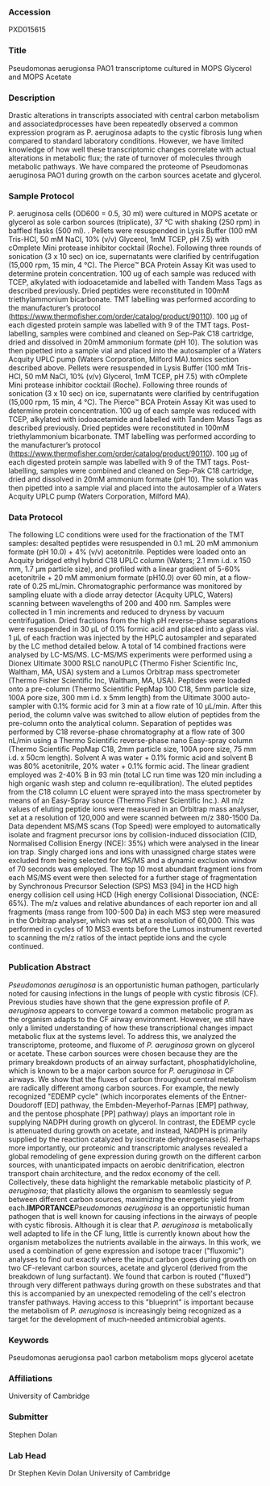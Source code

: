 ### Accession
PXD015615

### Title
Pseudomonas aerugionsa PAO1 transcriptome cultured in MOPS Glycerol and MOPS Acetate

### Description
Drastic alterations in transcripts associated with central carbon metabolism and associatedprocesses have been repeatedly observed a common expression program as P. aeruginosa adapts to the cystic fibrosis lung when compared to standard laboratory conditions. However, we have limited knowledge of how well these transcriptomic changes correlate with actual alterations in metabolic flux; the rate of turnover of molecules through metabolic pathways. We have compared the proteome of Pseudomonas aeruginosa PAO1 during growth on the carbon sources acetate and glycerol.

### Sample Protocol
P. aeruginosa cells (OD600 = 0.5, 30 ml) were cultured in MOPS acetate or glycerol as sole carbon sources (triplicate), 37 °C with shaking (250 rpm) in baffled flasks (500 ml). . Pellets were resuspended in Lysis Buffer (100 mM Tris-HCl, 50 mM NaCl, 10% (v/v) Glycerol, 1mM TCEP, pH 7.5) with cOmplete Mini protease inhibitor cocktail (Roche). Following three rounds of sonication (3 x 10 sec) on ice, supernatants were clarified by centrifugation (15,000 rpm, 15 min, 4 °C). The Pierce™ BCA Protein Assay Kit was used to determine protein concentration. 100 ug of each sample was reduced with TCEP, alkylated with iodoacetamide and labelled with Tandem Mass Tags as described previously. Dried peptides were reconstituted in 100mM triethylammonium bicarbonate. TMT labelling was performed according to the manufacturer’s protocol (https://www.thermofisher.com/order/catalog/product/90110). 100 µg of each digested protein sample was labelled with 9 of the TMT tags. Post-labelling, samples were combined and cleaned on Sep-Pak C18 cartridge, dried and dissolved in 20mM ammonium formate (pH 10). The solution was then pipetted into a sample vial and placed into the autosampler of a Waters Acquity UPLC pump (Waters Corporation, Milford MA).tomics section described above. Pellets were resuspended in Lysis Buffer (100 mM Tris-HCl, 50 mM NaCl, 10% (v/v) Glycerol, 1mM TCEP, pH 7.5) with cOmplete Mini protease inhibitor cocktail (Roche). Following three rounds of sonication (3 x 10 sec) on ice, supernatants were clarified by centrifugation (15,000 rpm, 15 min, 4 °C). The Pierce™ BCA Protein Assay Kit was used to determine protein concentration. 100 ug of each sample was reduced with TCEP, alkylated with iodoacetamide and labelled with Tandem Mass Tags as described previously. Dried peptides were reconstituted in 100mM triethylammonium bicarbonate. TMT labelling was performed according to the manufacturer’s protocol (https://www.thermofisher.com/order/catalog/product/90110). 100 µg of each digested protein sample was labelled with 9 of the TMT tags. Post-labelling, samples were combined and cleaned on Sep-Pak C18 cartridge, dried and dissolved in 20mM ammonium formate (pH 10). The solution was then pipetted into a sample vial and placed into the autosampler of a Waters Acquity UPLC pump (Waters Corporation, Milford MA).

### Data Protocol
The following LC conditions were used for the fractionation of the TMT samples: desalted peptides were resuspended in 0.1 mL 20 mM ammonium formate (pH 10.0) + 4% (v/v) acetonitrile. Peptides were loaded onto an Acquity bridged ethyl hybrid C18 UPLC column (Waters; 2.1 mm i.d. x 150 mm, 1.7 µm particle size), and profiled with a linear gradient of 5-60% acetonitrile + 20 mM ammonium formate (pH10.0) over 60 min, at a flow-rate of 0.25 mL/min. Chromatographic performance was monitored by sampling eluate with a diode array detector (Acquity UPLC, Waters) scanning between wavelengths of 200 and 400 nm. Samples were collected in 1 min increments and reduced to dryness by vacuum centrifugation.  Dried fractions from the high pH reverse-phase separations were resuspended in 30 µL of 0.1% formic acid and placed into a glass vial. 1 µL of each fraction was injected by the HPLC autosampler and separated by the LC method detailed below. A total of 14 combined fractions were analysed by LC-MS/MS. LC-MS/MS experiments were performed using a Dionex Ultimate 3000 RSLC nanoUPLC (Thermo Fisher Scientific Inc, Waltham, MA, USA) system and a Lumos Orbitrap mass spectrometer (Thermo Fisher Scientific Inc, Waltham, MA, USA). Peptides were loaded onto a pre-column (Thermo Scientific PepMap 100 C18, 5mm particle size, 100A pore size, 300 mm i.d. x 5mm length) from the Ultimate 3000 auto-sampler with 0.1% formic acid for 3 min at a flow rate of 10 µL/min. After this period, the column valve was switched to allow elution of peptides from the pre-column onto the analytical column. Separation of peptides was performed by C18 reverse-phase chromatography at a flow rate of 300 nL/min using a Thermo Scientific reverse-phase nano Easy-spray column (Thermo Scientific PepMap C18, 2mm particle size, 100A pore size, 75 mm i.d. x 50cm length). Solvent A was water + 0.1% formic acid and solvent B was 80% acetonitrile, 20% water + 0.1% formic acid. The linear gradient employed was 2-40% B in 93 min (total LC run time was 120 min including a high organic wash step and column re-equilibration). The eluted peptides from the C18 column LC eluent were sprayed into the mass spectrometer by means of an Easy-Spray source (Thermo Fisher Scientific Inc.). All m/z values of eluting peptide ions were measured in an Orbitrap mass analyser, set at a resolution of 120,000 and were scanned between m/z 380-1500 Da. Data dependent MS/MS scans (Top Speed) were employed to automatically isolate and fragment precursor ions by collision-induced dissociation (CID, Normalised Collision Energy (NCE): 35%) which were analysed in the linear ion trap. Singly charged ions and ions with unassigned charge states were excluded from being selected for MS/MS and a dynamic exclusion window of 70 seconds was employed. The top 10 most abundant fragment ions from each MS/MS event were then selected for a further stage of fragmentation by Synchronous Precursor Selection (SPS) MS3 [94] in the HCD high energy collision cell using HCD (High energy Collisional Dissociation, (NCE: 65%). The m/z values and relative abundances of each reporter ion and all fragments (mass range from 100-500 Da) in each MS3 step were measured in the Orbitrap analyser, which was set at a resolution of 60,000. This was performed in cycles of 10 MS3 events before the Lumos instrument reverted to scanning the m/z ratios of the intact peptide ions and the cycle continued.

### Publication Abstract
<i>Pseudomonas aeruginosa</i> is an opportunistic human pathogen, particularly noted for causing infections in the lungs of people with cystic fibrosis (CF). Previous studies have shown that the gene expression profile of <i>P. aeruginosa</i> appears to converge toward a common metabolic program as the organism adapts to the CF airway environment. However, we still have only a limited understanding of how these transcriptional changes impact metabolic flux at the systems level. To address this, we analyzed the transcriptome, proteome, and fluxome of <i>P. aeruginosa</i> grown on glycerol or acetate. These carbon sources were chosen because they are the primary breakdown products of an airway surfactant, phosphatidylcholine, which is known to be a major carbon source for <i>P. aeruginosa</i> in CF airways. We show that the fluxes of carbon throughout central metabolism are radically different among carbon sources. For example, the newly recognized "EDEMP cycle" (which incorporates elements of the Entner-Doudoroff [ED] pathway, the Embden-Meyerhof-Parnas [EMP] pathway, and the pentose phosphate [PP] pathway) plays an important role in supplying NADPH during growth on glycerol. In contrast, the EDEMP cycle is attenuated during growth on acetate, and instead, NADPH is primarily supplied by the reaction catalyzed by isocitrate dehydrogenase(s). Perhaps more importantly, our proteomic and transcriptomic analyses revealed a global remodeling of gene expression during growth on the different carbon sources, with unanticipated impacts on aerobic denitrification, electron transport chain architecture, and the redox economy of the cell. Collectively, these data highlight the remarkable metabolic plasticity of <i>P. aeruginosa</i>; that plasticity allows the organism to seamlessly segue between different carbon sources, maximizing the energetic yield from each.<b>IMPORTANCE</b><i>Pseudomonas aeruginosa</i> is an opportunistic human pathogen that is well known for causing infections in the airways of people with cystic fibrosis. Although it is clear that <i>P. aeruginosa</i> is metabolically well adapted to life in the CF lung, little is currently known about how the organism metabolizes the nutrients available in the airways. In this work, we used a combination of gene expression and isotope tracer ("fluxomic") analyses to find out exactly where the input carbon goes during growth on two CF-relevant carbon sources, acetate and glycerol (derived from the breakdown of lung surfactant). We found that carbon is routed ("fluxed") through very different pathways during growth on these substrates and that this is accompanied by an unexpected remodeling of the cell's electron transfer pathways. Having access to this "blueprint" is important because the metabolism of <i>P. aeruginosa</i> is increasingly being recognized as a target for the development of much-needed antimicrobial agents.

### Keywords
Pseudomonas aerugionsa pao1 carbon metabolism mops glycerol acetate

### Affiliations
University of Cambridge

### Submitter
Stephen Dolan

### Lab Head
Dr Stephen Kevin Dolan
University of Cambridge


